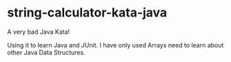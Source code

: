 # string-calculator-kata-java

A very bad Java Kata!

Using it to learn Java and JUnit. I have only used Arrays need to learn about other Java Data Structures.
